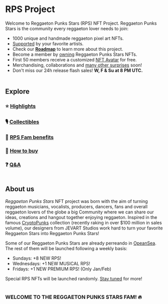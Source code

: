 # RPS Project

Welcome to Reggaeton Punks Stars (RPS) NFT Project. Reggaeton Punks Stars is the community every reggaeton lover needs to join: 

* 1000 unique and handmade reggaeton pixel art NFTs.
* [Supported](highlights.html) by your favorite artists.
* Check our [<b>Roadmap</b>](roadmap.html) to learn more about this project.
* Become a member by [owning](buy.html) Reggaeton Punks Stars NFTs.
* First 50 members receive a customized [NFT Avatar](https://opensea.io/collection/reggaetoncommunity) for free.
* Merchandising, collaborations and [many other surprises](fam.html) soon!
* Don't miss our 24h release flash sales! <b>W, F & Su at 8 PM UTC. </b><br><br>

## Explore

### ⭐ [Highlights](highlights.html)

### 🎙 [Collectibles](nfts.html)

### 👑 [RPS Fam benefits](fam.html)

### 🛒 [How to buy](buy.html)

### ❓ [Q&A](qa.html) </b><br><br>


## About us

*Reggaeton Punks Stars* NFT project was born with the aim of turning reggaeton musicians, vocalists, producers, dancers, fans and overall reggaeton lovers of the globe a big Community where we can share our ideas, creations and hangout together enjoying reggaeton. Inspired in the famous [CryptoPunks](https://en.wikipedia.org/wiki/CryptoPunks) collection (recently raking in over $100 million in sales volume), our designers from JEVART Studios work hard to turn your favorite Reggaeton Stars into Reggaeton Punks Stars!

Some of our Reggaeton Punks Stars are already perreando in [OpeanSea](https://opensea.io/collection/reggaetonpunkstars). The rest of them will be launched following a weekly basis:

* Sundays: +8 NEW RPS!
* Wednesdays: +1 NEW MUSICAL RPS!
* Fridays: +1 NEW PREMIUM RPS! (Only Jan/Feb)

Special RPS NFTs will be launched randomly. [Stay tuned](https://www.instagram.com/reggaetonpunkstars/?hl=es) for more! </b><br><br>


### WELCOME TO THE REGGAETON PUNKS STARS FAM! 🔥 
